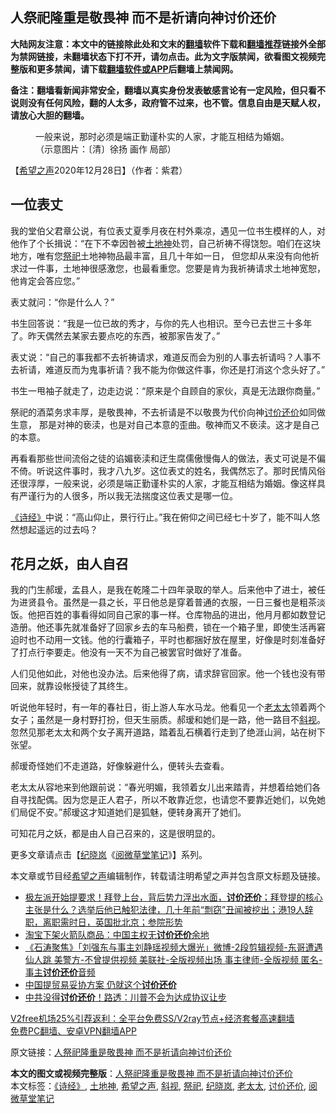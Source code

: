  <h2>人祭祀隆重是敬畏神 而不是祈请向神讨价还价</h2> <p class="notice"><b>大陆网友注意：本文中的链接除此处和文末的<a href="https://github.com/bannedbook/fanqiang" >翻墙</a>软件下载和<a href="https://github.com/killgcd/justmysocks/blob/master/README.md">翻墙推荐</a>链接外全部为禁网链接，未翻墙状态下打不开，请勿点击。此为文字版禁闻，欲看图文视频完整版和更多禁闻，请下载<a href="https://github.com/bannedbook/fanqiang">翻墙软件或APP</a>后翻墙上禁闻网。</p><p>备注：翻墙看新闻非常安全，翻墙以真实身份发表敏感言论有一定风险，但只看不说则没有任何风险，翻的人太多，政府管不过来，也不管。信息自由是天赋人权，请放心大胆的翻墙。</b></p>  <div class="entry"> <figure> <p><figcaption>一般来说，那时必须是端正勤谨朴实的人家，才能互相结为婚姻。（示意图片：〔清〕徐扬 画作 局部）</figcaption></figure> <p>【<span class='wp_keywordlink_affiliate'><a href="https://www.soundofhope.org" title="希望之声" target="_blank">希望之声</a></span>2020年12月28日】（作者：紫君）</p> <h2>一位表丈 </h2> <p>我的堂伯父君章公说，有位表丈夏季月夜在村外乘凉，遇见一位书生模样的人，对他作了个长揖说：“在下不幸因咎被<a href="https://www.bannedbook.org/bnews/tag/%E5%9C%9F%E5%9C%B0%E7%A5%9E/" class="st_tag internal_tag" rel="tag" title="标签 土地神 下的日志">土地神</a>处罚，自己祈祷不得饶恕。咱们在这块地方，唯有您<a href="https://www.bannedbook.org/bnews/tag/%E7%A5%AD%E7%A5%80/" class="st_tag internal_tag" rel="tag" title="标签 祭祀 下的日志">祭祀</a>土地神物品最丰富，且几十年如一日， 但您却从来没有向他祈求过一件事，土地神很感激您，也最看重您。您要是肯为我祈祷请求土地神宽恕，他肯定会答应您。”</p> <p>表丈就问：“你是什么人？”</p> <p>书生回答说：“我是一位已故的秀才，与你的先人也相识。至今已去世三十多年了。昨天偶然去某家去要点吃的东西，被那家告发了。”</p>  <p>表丈说：“自己的事我都不去祈祷请求，难道反而会为别的人事去祈请吗？人事不去祈请，难道反而为鬼事祈请？我不能为你做这件事，你还是打消这个念头好了。”</p> <p>书生一甩袖子就走了，边走边说：“原来是个自顾自的家伙，真是无法跟你商量。”</p> <p>祭祀的酒菜务求丰厚，是敬畏神，不去祈请是不以敬畏为代价向神<a href="https://www.bannedbook.org/bnews/tag/%E8%AE%A8%E4%BB%B7%E8%BF%98%E4%BB%B7/" class="st_tag internal_tag" rel="tag" title="标签 讨价还价 下的日志">讨价还价</a>如同做生意， 那是对神的亵渎，也是对自己本意的歪曲。敬神而又不亵渎。这才是自己的本意。</p> <p>再看看那些世间流俗之徒的谄媚亵渎和迂生腐儒傲慢侮人的做法，表丈可说是不偏不倚。听说这件事时，我才八九岁。这位表丈的姓名，我偶然忘了。那时民情风俗还很淳厚，一般来说，必须是端正勤谨朴实的人家，才能互相结为婚姻。像这样具有严谨行为的人很多，所以我无法揣度这位表丈是哪一位。</p>  <p><a href="https://www.bannedbook.org/bnews/tag/%e3%80%8a%e8%af%97%e7%bb%8f%e3%80%8b/" class="st_tag internal_tag" rel="tag" title="标签 《诗经》 下的日志">《诗经》</a>中说：“高山仰止，景行行止。”我在俯仰之间已经七十岁了，能不叫人悠然想起遥远的过去吗？ </p> <h2>花月之妖，由人自召</h2> <p>我的门生郝瑷，孟县人，是我在乾隆二十四年录取的举人。后来他中了进士，被任为进贤县令。虽然是一县之长，平日他总是穿着普通的衣服，一日三餐也是粗茶淡饭。他把百姓的事看得如同自己家的事一样。仓库物品的进出，他月月都如数登记造册。他还事先就准备好了回家乡去的车马船费，锁在一个箱子里，即使生活再窘迫时也不动用一文钱。他的行囊箱子，平时也都捆好放在屋里，好像是时刻准备好了打点行李要走。他没有一天不为自己被罢官时做好了准备。</p> <p>人们见他如此，对他也没办法。后来他得了病，请求辞官回家。他一个钱也没有带回来，就靠设帐授徒了其终生。</p> <p>听说他年轻时，有一年的春社日，街上游人车水马龙。他看见一个<a href="https://www.bannedbook.org/bnews/tag/%E8%80%81%E5%A4%AA%E5%A4%AA/" class="st_tag internal_tag" rel="tag" title="标签 老太太 下的日志">老太太</a>领着两个女子；虽然是一身村野打扮，但天生丽质。郝瑷和她们是一路，他一路目不<a href="https://www.bannedbook.org/bnews/tag/%e6%96%9c%e8%a7%86/" class="st_tag internal_tag" rel="tag" title="标签 斜视 下的日志">斜视</a>。忽然见那老太太和两个女子离开道路，踏着乱石横着行走到了绝涯山涧，站在树下张望。</p>  <p>郝瑷奇怪她们不走道路，好像躲避什么，便转头去查看。</p> <p>老太太从容地来到他跟前说：“春光明媚，我领着女儿出来踏青，并想着给她们各自寻找配偶。因为您是正人君子，所以不敢靠近您，也请您不要靠近她们，以免她们局促不安。”郝瑷这才知道她们是狐魅，便转身离开了她们。 </p> <p>可知花月之妖，都是由人自己召来的，这是很明显的。</p> <p>更多文章请点击【<a href="https://www.bannedbook.org/bnews/tag/%e7%ba%aa%e6%99%93%e5%b2%9a/" class="st_tag internal_tag" rel="tag" title="标签 纪晓岚 下的日志">纪晓岚</a>《<span class='wp_keywordlink'><a href="https://www.bannedbook.org/forum24/topic2857.html" title="《阅微草堂笔记》" target="_blank">阅微草堂笔记</a></span>》】系列。</p>  <p></p> <p>本文章或节目经<a href="https://www.bannedbook.org/bnews/tag/%e5%b8%8c%e6%9c%9b%e4%b9%8b%e5%a3%b0/" class="st_tag internal_tag" rel="tag" title="标签 希望之声 下的日志">希望之声</a>编辑制作，转载请注明希望之声并包含原文标题及链接。</p> <ul class='op-related-articles' title='相关阅读'> <li><a href='https://www.bannedbook.org/bnews/bannedvideo/20201113/1430119.html' target='_blank'>极左派开始提要求！拜登上台，背后势力浮出水面，<b>讨价还价</b>；拜登提的核心主张是什么？选举后他已触犯法律，几十年前“剽窃”丑闻被挖出；港19人辞职，离职需时日，英国批北京；参院形势</a></li> <li><a href='https://www.bannedbook.org/bnews/baitai/20191007/1203310.html' target='_blank'>淘宝下架火箭队商品：中国主权无<b>讨价还价</b>余地</a></li> <li><a href='https://www.bannedbook.org/bnews/bannedvideo/20190424/1118470.html' target='_blank'>《石涛聚焦》「刘强东与事主刘静瑶视频大爆光」微博-2段剪辑视频-东哥遭遇仙人跳 美警方-不曾提供视频 美联社-全版视频出场 事主律师-全版视频 匿名-事主<b>讨价还价</b>音频 </a></li> <li><a href='https://www.bannedbook.org/bnews/baitai/20190312/1095623.html' target='_blank'>中国提贸易妥协方案 仍就这个<b>讨价还价</b></a></li> <li><a href='https://www.bannedbook.org/bnews/finance/20190123/1068877.html' target='_blank'>中共没得<b>讨价还价</b>！路透：川普不会为达成协议让步</a></li> </ul> <p class="texttj"> <a href="https://github.com/bannedbook/fanqiang/wiki/V2ray%E6%9C%BA%E5%9C%BA" target="_blank">V2free机场25%引荐返利：全平台免费SS/V2ray节点+经济套餐高速翻墙</a><br/> <a href="https://github.com/bannedbook/fanqiang/wiki/%E7%A6%81%E9%97%BB%E7%BD%91%E5%AE%89%E5%8D%93%E7%BF%BB%E5%A2%99%E6%96%B0%E9%97%BBAPP" target="_blank">免费PC翻墙、安卓VPN翻墙APP</a></p><p>原文链接：<a class="src_link"  href="https://www.soundofhope.org/post/423220" target="_blank">人祭祀隆重是敬畏神 而不是祈请向神讨价还价</a></p><a name='sharetosocial'></a>       <div><b>本文的图文或视频完整版</b>：<a href='https://www.bannedbook.org/bnews/comments/20201229/1457093.html'>人祭祀隆重是敬畏神 而不是祈请向神讨价还价</a></div>  </div><!--END ENTRY--> <div class="postfooter"> <div>本文标签：<a href="https://www.bannedbook.org/bnews/tag/%e3%80%8a%e8%af%97%e7%bb%8f%e3%80%8b/" rel="tag">《诗经》</a>, <a href="https://www.bannedbook.org/bnews/tag/%E5%9C%9F%E5%9C%B0%E7%A5%9E/" rel="tag">土地神</a>, <a href="https://www.bannedbook.org/bnews/tag/%e5%b8%8c%e6%9c%9b%e4%b9%8b%e5%a3%b0/" rel="tag">希望之声</a>, <a href="https://www.bannedbook.org/bnews/tag/%e6%96%9c%e8%a7%86/" rel="tag">斜视</a>, <a href="https://www.bannedbook.org/bnews/tag/%E7%A5%AD%E7%A5%80/" rel="tag">祭祀</a>, <a href="https://www.bannedbook.org/bnews/tag/%e7%ba%aa%e6%99%93%e5%b2%9a/" rel="tag">纪晓岚</a>, <a href="https://www.bannedbook.org/bnews/tag/%E8%80%81%E5%A4%AA%E5%A4%AA/" rel="tag">老太太</a>, <a href="https://www.bannedbook.org/bnews/tag/%E8%AE%A8%E4%BB%B7%E8%BF%98%E4%BB%B7/" rel="tag">讨价还价</a>, <a href="https://www.bannedbook.org/bnews/tag/%E9%98%85%E5%BE%AE%E8%8D%89%E5%A0%82%E7%AC%94%E8%AE%B0/" rel="tag">阅微草堂笔记</a></div>  </div><!--END POSTFOOTER--> 